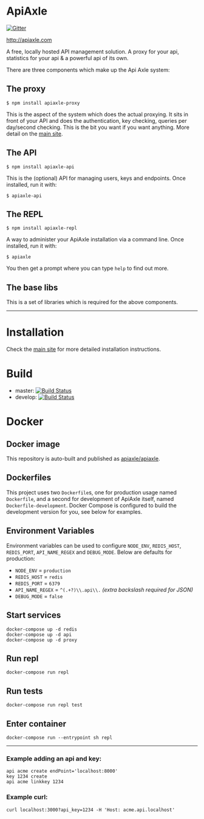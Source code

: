 # ApiAxle

[![Gitter](https://badges.gitter.im/Join%20Chat.svg)](https://gitter.im/apiaxle/apiaxle?utm_source=badge&utm_medium=badge&utm_campaign=pr-badge&utm_content=badge)

http://apiaxle.com

A free, locally hosted API management solution. A proxy for your api,
statistics for your api & a powerful api of its own.

There are three components which make up the Api Axle system:

## The proxy

    $ npm install apiaxle-proxy

This is the aspect of the system which does the actual proxying. It
sits in front of your API and does the authentication, key checking,
queries per day/second checking. This is the bit you want if you want
anything. More detail on the [main site](http://apiaxle.com).

## The API

    $ npm install apiaxle-api

This is the (optional) API for managing users, keys and
endpoints. Once installed, run it with:

    $ apiaxle-api

## The REPL

    $ npm install apiaxle-repl

A way to administer your ApiAxle installation via a command line. Once
installed, run it with:

    $ apiaxle

You then get a prompt where you can type `help` to find out more.

## The base libs

This is a set of libraries which is required for the above components.

---

# Installation

Check the [main site](http://apiaxle.com) for more detailed
installation instructions.

# Build

* master: [![Build Status](https://secure.travis-ci.org/apiaxle/apiaxle.png?branch=master)](http://travis-ci.org/apiaxle/apiaxle)
* develop: [![Build Status](https://secure.travis-ci.org/apiaxle/apiaxle.png?branch=develop)](http://travis-ci.org/apiaxle/apiaxle)

# Docker

## Docker image
This repository is auto-built and published as
[apiaxle/apiaxle](https://hub.docker.com/r/apiaxle/apiaxle/).

## Dockerfiles
This project uses two `Dockerfile`s, one for production usage named `Dockerfile`,
and a second for development of ApiAxle itself, named `Dockerfile-development`.
Docker Compose is configured to build the development version for you, see
below for examples.

## Environment Variables
Environment variables can be used to configure `NODE_ENV`, `REDIS_HOST`,
`REDIS_PORT`, `API_NAME_REGEX` and `DEBUG_MODE`. Below are defaults for production:

 - `NODE_ENV` = `production`
 - `REDIS_HOST` = `redis`
 - `REDIS_PORT` = `6379`
 - `API_NAME_REGEX` = `^(.+?)\\.api\\.` _(extra backslash required for JSON)_
 - `DEBUG_MODE` = `false`

## Start services
```
docker-compose up -d redis
docker-compose up -d api
docker-compose up -d proxy
```

## Run repl
```
docker-compose run repl
```

## Run tests
```
docker-compose run repl test
```

## Enter container
```
docker-compose run --entrypoint sh repl
```

---

### Example adding an api and key:
```
api acme create endPoint='localhost:8000'
key 1234 create
api acme linkkey 1234
```

### Example curl:
```
curl localhost:3000?api_key=1234 -H 'Host: acme.api.localhost'
```
